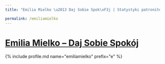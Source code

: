 ```yaml
---
title: "Emilia Mielko \u2013 Daj Sobie Spok\xF3j | Statystyki patronite.pl | Patromierz"

permalink: /emiliamielko
---
```


# [Emilia Mielko – Daj Sobie Spokój](https://patronite.pl/emiliamielko)

{% include profile.md name="emiliamielko" prefix="e" %}
